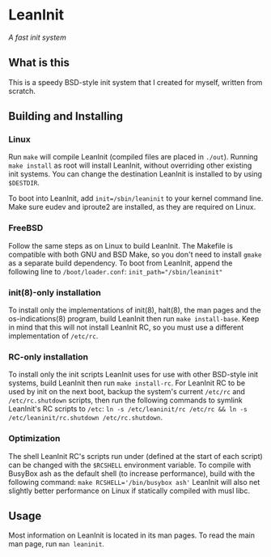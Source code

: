 LeanInit
========
_A fast init system_

## What is this
This is a speedy BSD-style init system that I created for myself, written from scratch.

## Building and Installing
### Linux
Run `make` will compile LeanInit (compiled files are placed in `./out`).
Running `make install` as root will install
LeanInit, without overriding other existing init systems.
You can change the destination LeanInit is installed to by using `$DESTDIR`.

To boot into LeanInit, add `init=/sbin/leaninit` to your kernel command
line. Make sure eudev and iproute2 are installed, as they are required on Linux.

### FreeBSD
Follow the same steps as on Linux to build LeanInit. The Makefile
is compatible with both GNU and BSD Make, so you don't need to install
`gmake` as a separate build dependency.
To boot from LeanInit, append the following line to `/boot/loader.conf`:
`init_path="/sbin/leaninit"`

### init(8)-only installation
To install only the implementations of init(8), halt(8), the man pages and the os-indications(8) program,
build LeanInit then run `make install-base`.
Keep in mind that this will not install LeanInit RC, so you must use a different implementation of `/etc/rc`.

### RC-only installation
To install only the init scripts LeanInit uses for use with other BSD-style init systems,
build LeanInit then run `make install-rc`.
For LeanInit RC to be used by init on the next boot, backup the system's current `/etc/rc`
and `/etc/rc.shutdown` scripts, then run the following commands to symlink LeanInit's RC scripts to `/etc`:
`ln -s /etc/leaninit/rc /etc/rc && ln -s /etc/leaninit/rc.shutdown /etc/rc.shutdown`.

### Optimization
The shell LeanInit RC's scripts run under (defined at the start of each script) can be changed with the `$RCSHELL` environment variable.
To compile with BusyBox ash as the default shell (to increase performance), build with the following command:
`make RCSHELL='/bin/busybox ash'`
LeanInit will also net slightly better performance on Linux if statically compiled with musl libc.

## Usage
Most information on LeanInit is located in its man pages.
To read the main man page, run `man leaninit`.
